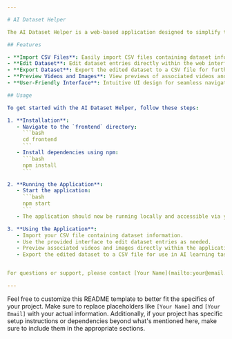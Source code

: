 ```yaml
---

# AI Dataset Helper

The AI Dataset Helper is a web-based application designed to simplify the process of creating datasets for AI learning. It provides a user-friendly interface for importing, editing, and exporting CSV files, along with convenient preview functionality for associated videos and images. With this tool, users can streamline their dataset creation workflow by consolidating all necessary actions into a single application.

## Features

- **Import CSV Files**: Easily import CSV files containing dataset information.
- **Edit Dataset**: Edit dataset entries directly within the web interface.
- **Export Dataset**: Export the edited dataset to a CSV file for further processing.
- **Preview Videos and Images**: View previews of associated videos and images without needing to open additional windows.
- **User-Friendly Interface**: Intuitive UI design for seamless navigation and usage.

## Usage

To get started with the AI Dataset Helper, follow these steps:

1. **Installation**:
   - Navigate to the `frontend` directory:
     ```bash
     cd frontend
     ```
   - Install dependencies using npm:
     ```bash
     npm install
     ```

2. **Running the Application**:
   - Start the application:
     ```bash
     npm start
     ```
   - The application should now be running locally and accessible via your web browser.

3. **Using the Application**:
   - Import your CSV file containing dataset information.
   - Use the provided interface to edit dataset entries as needed.
   - Preview associated videos and images directly within the application.
   - Export the edited dataset to a CSV file for use in AI learning tasks.


For questions or support, please contact [Your Name](mailto:your@email.com).

---
```


Feel free to customize this README template to better fit the specifics of your project. Make sure to replace placeholders like `[Your Name]` and `[Your Email]` with your actual information. Additionally, if your project has specific setup instructions or dependencies beyond what's mentioned here, make sure to include them in the appropriate sections.
